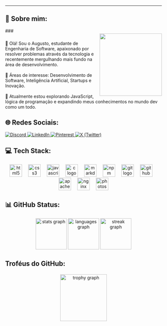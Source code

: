 
---


<h2 align="left">💫 Sobre mim:</h2>
###

<br clear="both">

<img align="right" height="200" src="https://i.gifer.com/1j6F.gif"  />

###

<p align="left">👋 Olá! Sou o Augusto, estudante de Engenharia de Software, apaixonado por resolver problemas através da tecnologia e recentemente mergulhando mais fundo na área de desenvolvimento.<br><br>🌱 Áreas de interesse: Desenvolvimento de Software, Inteligência Artificial, Startups e Inovação.<br><br>🚀 Atualmente estou explorando JavaScript, lógica de programação e expandindo meus conhecimentos no mundo dev como um todo.</p>

###
<h2 align="left">🌐 Redes Sociais:</h2

<div align="center">
  <a href="https://discord.gg/NwJcK3FFbE">
    <img src="https://img.shields.io/badge/Discord-%237289DA.svg?logo=discord&logoColor=white" alt="Discord"/>
  </a>
  <a href="https://linkedin.com/in/augusto-corrêa-6537a8276">
    <img src="https://img.shields.io/badge/LinkedIn-%230077B5.svg?logo=linkedin&logoColor=white" alt="LinkedIn"/>
  </a>
  <a href="https://pinterest.com/augustogatti_">
    <img src="https://img.shields.io/badge/Pinterest-%23E60023.svg?logo=Pinterest&logoColor=white" alt="Pinterest"/>
  </a>
  <a href="https://x.com/Augustogatti_">
    <img src="https://img.shields.io/badge/X-black.svg?logo=X&logoColor=white" alt="X (Twitter)"/>
  </a>
</div>


<h2 align="left">💻 Tech Stack:</h2>

###

<div align="center">
  <img src="https://cdn.jsdelivr.net/gh/devicons/devicon/icons/html5/html5-original.svg" height="40" alt="html5 logo"  />
  <img width="12" />
  <img src="https://cdn.jsdelivr.net/gh/devicons/devicon/icons/css3/css3-original.svg" height="40" alt="css3 logo"  />
  <img width="12" />
  <img src="https://cdn.jsdelivr.net/gh/devicons/devicon/icons/javascript/javascript-original.svg" height="40" alt="javascript logo"  />
  <img width="12" />
  <img src="https://cdn.jsdelivr.net/gh/devicons/devicon/icons/c/c-original.svg" height="40" alt="c logo"  />
  <img width="12" />
  <img src="https://cdn.jsdelivr.net/gh/devicons/devicon/icons/markdown/markdown-original.svg" height="40" alt="markdown logo"  />
  <img width="12" />
  <img src="https://cdn.jsdelivr.net/gh/devicons/devicon/icons/npm/npm-original-wordmark.svg" height="40" alt="npm logo"  />
  <img width="12" />
  <img src="https://cdn.jsdelivr.net/gh/devicons/devicon/icons/git/git-original.svg" height="40" alt="git logo"  />
  <img width="12" />
  <img src="https://cdn.jsdelivr.net/gh/devicons/devicon/icons/github/github-original.svg" height="40" alt="github logo"  />
  <img width="12" />
  <img src="https://cdn.jsdelivr.net/gh/devicons/devicon/icons/apache/apache-original.svg" height="40" alt="apache logo"  />
  <img width="12" />
  <img src="https://cdn.jsdelivr.net/gh/devicons/devicon/icons/nginx/nginx-original.svg" height="40" alt="nginx logo"  />
  <img width="12" />
  <img src="https://cdn.jsdelivr.net/gh/devicons/devicon/icons/photoshop/photoshop-plain.svg" height="40" alt="photoshop logo"  />
</div>

###

<h2 align="left">📊 GitHub Status:</h2>

###

<div align="center">
  <img src="https://github-readme-stats.vercel.app/api?username=Augustbr01&hide_title=false&hide_rank=false&show_icons=true&include_all_commits=true&count_private=true&disable_animations=false&theme=blue-green&locale=pt-br&hide_border=false&order=1" height="100" alt="stats graph"  />
  <img src="https://github-readme-stats.vercel.app/api/top-langs?username=Augustbr01&locale=pt-br&hide_title=false&layout=compact&card_width=320&langs_count=5&theme=blue-green&hide_border=false&order=2" height="100" alt="languages graph"  />
  <img src="https://streak-stats.demolab.com?user=Augustbr01&locale=pt-br&mode=daily&theme=blue-green&hide_border=false&border_radius=5&date_format=j/n%5B/Y%5D&order=3" height="100" alt="streak graph"  />
</div>

###

<h2 align="left">Troféus do GitHub:</h2>

###


<div align="center">
  <img src="https://github-profile-trophy.vercel.app?username=Augustbr01&theme=matrix&column=4&row=1&margin-w=30&margin-h=1&no-bg=true&no-frame=true&order=4" height="150" alt="trophy graph"  />
</div>

